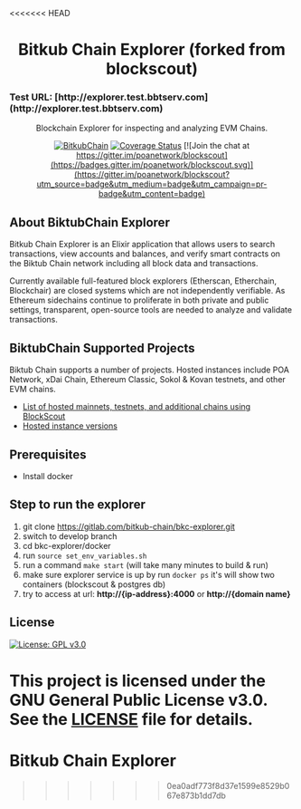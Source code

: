 <<<<<<< HEAD
<h1 align="center">Bitkub Chain Explorer (forked from blockscout)</h1>
<h3> Test URL: [http://explorer.test.bbtserv.com](http://explorer.test.bbtserv.com) </h3>
<p align="center">Blockchain Explorer for inspecting and analyzing EVM Chains.</p>
<div align="center">

[![BitkubChain](https://github.com/poanetwork/blockscout/workflows/Blockscout/badge.svg?branch=master)](https://github.com/poanetwork/blockscout/actions) [![Coverage Status](https://coveralls.io/repos/github/poanetwork/blockscout/badge.svg?branch=master)](https://coveralls.io/github/poanetwork/blockscout?branch=master) [![Join the chat at https://gitter.im/poanetwork/blockscout](https://badges.gitter.im/poanetwork/blockscout.svg)](https://gitter.im/poanetwork/blockscout?utm_source=badge&utm_medium=badge&utm_campaign=pr-badge&utm_content=badge)

</div>

## About BiktubChain Explorer

Bitkub Chain Explorer is an Elixir application that allows users to search transactions, view accounts and balances, and verify smart contracts on the Biktub Chain network including all block data and transactions.

Currently available full-featured block explorers (Etherscan, Etherchain, Blockchair) are closed systems which are not independently verifiable.  As Ethereum sidechains continue to proliferate in both private and public settings, transparent, open-source tools are needed to analyze and validate transactions.

## BiktubChain Supported Projects

Biktub Chain supports a number of projects. Hosted instances include POA Network, xDai Chain, Ethereum Classic, Sokol & Kovan testnets, and other EVM chains. 

- [List of hosted mainnets, testnets, and additional chains using BlockScout](https://docs.blockscout.com/for-projects/supported-projects)
- [Hosted instance versions](https://docs.blockscout.com/about/use-cases/hosted-blockscout)

## Prerequisites
- Install docker

## Step to run the explorer
1. git clone https://gitlab.com/bitkub-chain/bkc-explorer.git
2. switch to develop branch
3. cd bkc-explorer/docker
4. run `source set_env_variables.sh`
5. run a command `make start` (will take many minutes to build & run)
6. make sure explorer service is up by run `docker ps` it's will show two containers (blockscout & postgres db)
7. try to access at url: **http://{ip-address}:4000** or **http://{domain name}**

## License

[![License: GPL v3.0](https://img.shields.io/badge/License-GPL%20v3-blue.svg)](https://www.gnu.org/licenses/gpl-3.0)

This project is licensed under the GNU General Public License v3.0. See the [LICENSE](LICENSE) file for details.
=======
# Bitkub Chain Explorer 
>>>>>>> 0ea0adf773f8d37e1599e8529b067e873b1dd7db
